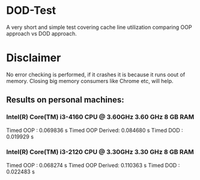# DOD-Test

A very short and simple test covering cache line utilization comparing OOP approach vs DOD approach.

# Disclaimer

No error checking is performed, if it crashes it is because it runs oout of memory.
Closing big memory consumers like Chrome etc, will help.

## Results on personal machines:

### Intel(R) Core(TM) i3-4160 CPU @ 3.60GHz   3.60 GHz 8 GB RAM
Timed OOP        : 0.069836 s
Timed OOP Derived: 0.084680 s
Timed DOD        : 0.019929 s

### Intel(R) Core(TM) i3-2120 CPU @ 3.30GHz   3.30 GHz 8 GB RAM
Timed OOP        : 0.068274 s
Timed OOP Derived: 0.110363 s
Timed DOD        : 0.022483 s

